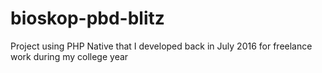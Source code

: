 # bioskop-pbd-blitz
Project using PHP Native that I developed back in July 2016 for freelance work during my college year
